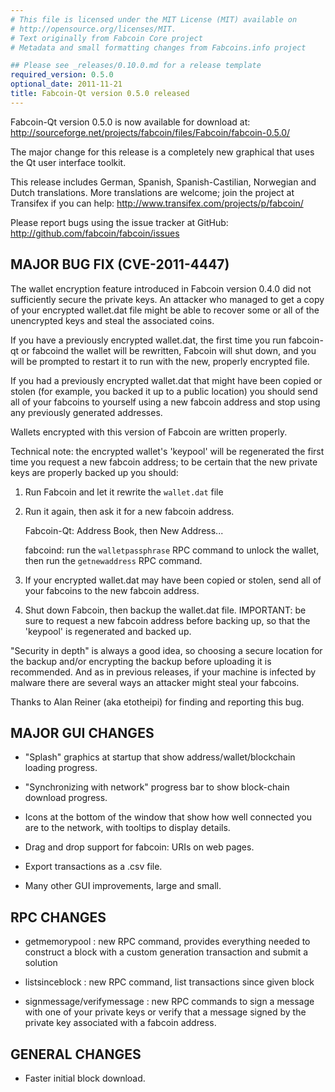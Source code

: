 ```yaml
---
# This file is licensed under the MIT License (MIT) available on
# http://opensource.org/licenses/MIT.
# Text originally from Fabcoin Core project
# Metadata and small formatting changes from Fabcoins.info project

## Please see _releases/0.10.0.md for a release template
required_version: 0.5.0
optional_date: 2011-11-21
title: Fabcoin-Qt version 0.5.0 released
---
```

Fabcoin-Qt version 0.5.0 is now available for download at:
  <http://sourceforge.net/projects/fabcoin/files/Fabcoin/fabcoin-0.5.0/>

The major change for this release is a completely new graphical
that uses the Qt user interface toolkit.

This release includes German, Spanish, Spanish-Castilian, Norwegian
and Dutch translations. More translations are welcome; join the
project at Transifex if you can help:
  <http://www.transifex.com/projects/p/fabcoin/>

Please report bugs using the issue tracker at GitHub:
  <http://github.com/fabcoin/fabcoin/issues>


MAJOR BUG FIX  (CVE-2011-4447)
------------------------------

The wallet encryption feature introduced in Fabcoin version 0.4.0
did not sufficiently secure the private keys. An attacker who
managed to get a copy of your encrypted wallet.dat file might be
able to recover some or all of the unencrypted keys and steal the
associated coins.

If you have a previously encrypted wallet.dat, the first time you
run fabcoin-qt or fabcoind the wallet will be rewritten, Fabcoin will
shut down, and you will be prompted to restart it to run with the new,
properly encrypted file.

If you had a previously encrypted wallet.dat that might have been
copied or stolen (for example, you backed it up to a public
location) you should send all of your fabcoins to yourself
using a new fabcoin address and stop using any previously
generated addresses.

Wallets encrypted with this version of Fabcoin are written properly.

Technical note: the encrypted wallet's 'keypool' will be regenerated the
first time you request a new fabcoin address; to be certain that the
new private keys are properly backed up you should:

1. Run Fabcoin and let it rewrite the `wallet.dat` file

2. Run it again, then ask it for a new fabcoin address.

    Fabcoin-Qt: Address Book, then New Address...

    fabcoind: run the `walletpassphrase` RPC command to unlock the wallet,
 then run the `getnewaddress` RPC command.

3. If your encrypted wallet.dat may have been copied or stolen, send
 all of your fabcoins to the new fabcoin address.

4. Shut down Fabcoin, then backup the wallet.dat file.
 IMPORTANT: be sure to request a new fabcoin address before
 backing up, so that the 'keypool' is regenerated and backed up.

"Security in depth" is always a good idea, so choosing a secure
location for the backup and/or encrypting the backup before
uploading it is recommended. And as in previous releases, if your
machine is infected by malware there are several ways an
attacker might steal your fabcoins.

Thanks to Alan Reiner (aka etotheipi) for finding and reporting
this bug.

MAJOR GUI CHANGES
-----------------

* "Splash" graphics at startup that show address/wallet/blockchain loading
progress.

* "Synchronizing with network" progress bar to show block-chain download
progress.

* Icons at the bottom of the window that show how well connected you are
to the network, with tooltips to display details.

* Drag and drop support for fabcoin: URIs on web pages.

* Export transactions as a .csv file.

* Many other GUI improvements, large and small.

RPC CHANGES
-----------

* getmemorypool : new RPC command, provides everything needed to construct
a block with a custom generation transaction and submit a solution

* listsinceblock : new RPC command, list transactions since given block

* signmessage/verifymessage : new RPC commands to sign a message with
one of your private keys or verify that a message signed by the private
key associated with a fabcoin address.

GENERAL CHANGES
---------------

* Faster initial block download.
